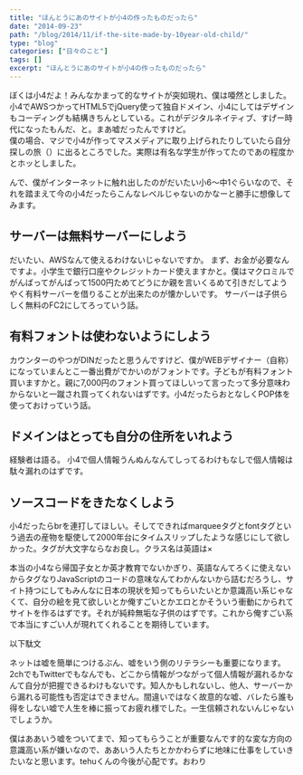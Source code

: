 ```yaml
---
title: "ほんとうにあのサイトが小4の作ったものだったら"
date: "2014-09-23"
path: "/blog/2014/11/if-the-site-made-by-10year-old-child/"
type: "blog"
categories: ["日々のこと"]
tags: []
excerpt: "ほんとうにあのサイトが小4の作ったものだったら"
---
```


ぼくは小4だよ！みんなかまって的なサイトが突如現れ、僕は唖然としました。  
小4でAWSつかってHTML5でjQuery使って独自ドメイン、小4にしてはデザインもコーディングも結構きちんとしている。これがデジタルネイティブ、すげー時代になったもんだ、と。まあ嘘だったんですけど。  
僕の場合、マジで小4が作ってマスメディアに取り上げられたりしていたら自分探しの旅（）に出るところでした。実際は有名な学生が作ってたのであの程度かとホッとしました。

んで、僕がインターネットに触れ出したのがだいたい小6〜中1ぐらいなので、それを踏まえて今の小4だったらこんなレベルじゃないのかなーと勝手に想像してみます。

## サーバーは無料サーバーにしよう

だいたい、AWSなんて使えるわけないじゃないですか。
まず、お金が必要なんですよ。小学生で銀行口座やクレジットカード使えますかと。僕はマクロミルでがんばってがんばって1500円ためてどうにか親を言いくるめて引きだしてようやく有料サーバーを借りることが出来たのが懐かしいです。
サーバーは子供らしく無料のFC2にしてろっていう話。

## 有料フォントは使わないようにしよう

カウンターのやつがDINだったと思うんですけど、僕がWEBデザイナー（自称）になっていまんとこ一番出費がでかいのがフォントです。子どもが有料フォント買いますかと。親に7,000円のフォント買ってほしいって言ったって多分意味わからないと一蹴され買ってくれないはずです。小4だったらおとなしくPOP体を使っておけっていう話。

## ドメインはとっても自分の住所をいれよう
経験者は語る。
小4で個人情報うんぬんなんてしってるわけもなしで個人情報は駄々漏れのはずです。

## ソースコードをきたなくしよう
小4だったらbrを連打してほしい。そしてできればmarqueeタグとfontタグという過去の産物を駆使して2000年台にタイムスリップしたような感じにして欲しかった。タグが大文字ならなお良し。クラス名は英語は×

本当の小4なら帰国子女とか英才教育でないかぎり、英語なんてろくに使えないからタグなりJavaScriptのコードの意味なんてわかんないから詰むだろうし、サイト持つにしてもみんなに日本の現状を知ってもらいたいとか意識高い系じゃなくて、自分の絵を見て欲しいとか俺すごいとかエロとかそういう衝動にかられてサイトを作るはずです。それが純粋無垢な子供のはずです。これから俺すごい系で本当にすごい人が現れてくれることを期待しています。

以下駄文

ネットは嘘を簡単につけるぶん、嘘をいう側のリテラシーも重要になります。2chでもTwitterでもなんでも、どこから情報がつながって個人情報が漏れるかなんて自分が把握できるわけもないです。知人かもしれないし、他人、サーバーから漏れる可能性も否定はできません。間違いではなく故意的な嘘、バレたら誰も得をしない嘘で人生を棒に振ってお疲れ様でした。一生信頼されないんじゃないでしょうか。

僕はああいう嘘をついてまで、知ってもらうことが重要なんです的な変な方向の意識高い系が嫌いなので、ああいう人たちとかかわらずに地味に仕事をしていきたいなと思います。tehuくんの今後が心配です。おわり
